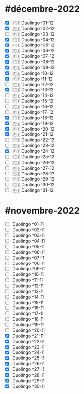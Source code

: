 # #décembre-2022
- [x] 🇫🇮 Duolingo ^01-12
- [x] 🇫🇮 Duolingo ^02-12
- [ ] 🇫🇮 Duolingo ^03-12
- [x] 🇫🇮 Duolingo ^04-12
- [x] 🇫🇮 Duolingo ^05-12
- [x] 🇫🇮 Duolingo ^06-12
- [x] 🇫🇮 Duolingo ^07-12
- [x] 🇫🇮 Duolingo ^08-12
- [x] 🇫🇮 Duolingo ^09-12
- [x] 🇫🇮 Duolingo ^10-12
- [x] 🇫🇮 Duolingo ^11-12
- [ ] 🇫🇮 Duolingo ^12-12
- [x] 🇫🇮 Duolingo ^13-12
- [ ] 🇫🇮 Duolingo ^14-12
- [ ] 🇫🇮 Duolingo ^15-12
- [ ] 🇫🇮 Duolingo ^16-12
- [ ] 🇫🇮 Duolingo ^17-12
- [x] 🇫🇮 Duolingo ^18-12
- [x] 🇫🇮 Duolingo ^19-12
- [x] 🇫🇮 Duolingo ^20-12
- [x] 🇫🇮 Duolingo ^21-12
- [ ] 🇫🇮 Duolingo ^22-12
- [ ] 🇫🇮 Duolingo ^23-12
- [x] 🇫🇮 Duolingo ^24-12
- [ ] 🇫🇮 Duolingo ^25-12
- [ ] 🇫🇮 Duolingo ^26-12
- [ ] 🇫🇮 Duolingo ^27-12
- [ ] 🇫🇮 Duolingo ^28-12
- [ ] 🇫🇮 Duolingo ^29-12
- [ ] 🇫🇮 Duolingo ^30-12
- [ ] 🇫🇮 Duolingo ^31-12

# #novembre-2022
- [ ] Duolingo ^01-11
- [ ] Duolingo ^02-11
- [ ] Duolingo ^03-11
- [ ] Duolingo ^04-11
- [ ] Duolingo ^05-11
- [ ] Duolingo ^06-11
- [ ] Duolingo ^07-11
- [ ] Duolingo ^08-11
- [ ] Duolingo ^09-11
- [ ] Duolingo ^10-11
- [ ] Duolingo ^11-11
- [ ] Duolingo ^12-11
- [ ] Duolingo ^13-11
- [ ] Duolingo ^14-11
- [ ] Duolingo ^15-11
- [ ] Duolingo ^16-11
- [ ] Duolingo ^17-11
- [ ] Duolingo ^18-11
- [ ] Duolingo ^19-11
- [ ] Duolingo ^20-11
- [x] Duolingo ^21-11
- [x] Duolingo ^22-11
- [x] Duolingo ^23-11
- [x] Duolingo ^24-11
- [x] Duolingo ^25-11
- [x] Duolingo ^26-11
- [x] Duolingo ^27-11
- [x] Duolingo ^28-11
- [x] Duolingo ^29-11
- [x] Duolingo ^30-11